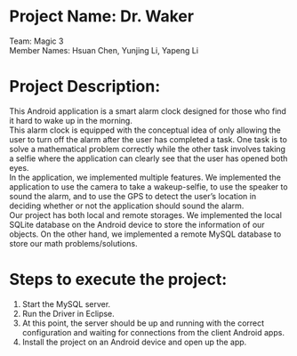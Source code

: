 # Project Name: Dr. Waker
Team: Magic 3  
Member Names: Hsuan Chen, Yunjing Li, Yapeng Li  


# Project Description:
This Android application is a smart alarm clock designed for those who find it hard to wake up in the morning.  
This alarm clock is equipped with the conceptual idea of only allowing the user to turn off the alarm after the user has completed a task. One task is to solve a mathematical problem correctly while the other task involves taking a selfie where the application can clearly see that the user has opened both eyes.  
In the application, we implemented multiple features. We implemented the application to use the camera to take a wakeup-selfie, to use the speaker to sound the alarm, and to use the GPS to detect the user’s location in deciding whether or not the application should sound the alarm.  
Our project has both local and remote storages. We implemented the local SQLite database on the Android device to store the information of our objects. On the other hand, we implemented a remote MySQL database to store our math problems/solutions.  


# Steps to execute the project:
1. Start the MySQL server.
2. Run the Driver in Eclipse.
3. At this point, the server should be up and running with the correct configuration and waiting for connections from the client Android apps.
4. Install the project on an Android device and open up the app.